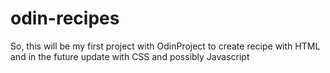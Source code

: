 # odin-recipes

So, this will be my first project with OdinProject to create recipe with HTML and in the future  update with CSS and possibly Javascript